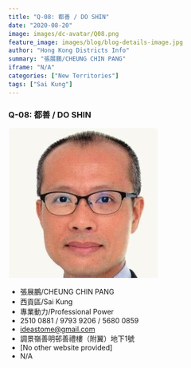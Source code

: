 ```yaml
---
title: "Q-08: 都善 / DO SHIN"
date: "2020-08-20"
image: images/dc-avatar/Q08.png
feature_image: images/blog/blog-details-image.jpg
author: "Hong Kong Districts Info"
summary: "張展鵬/CHEUNG CHIN PANG"
iframe: "N/A"
categories: ["New Territories"]
tags: ["Sai Kung"]
---
```


### Q-08: 都善 / DO SHIN  
![](/images/dc-avatar/Q08.png)  

 - 張展鵬/CHEUNG CHIN PANG  
 - 西貢區/Sai Kung  
 - 專業動力/Professional Power  
 - 2510 0881 / 9793 9206 / 5680 0859  
 - ideastome@gmail.com  
 - 調景嶺善明邨善禮樓（附翼）地下1號  
 - [No other website provided]  
 - N/A
